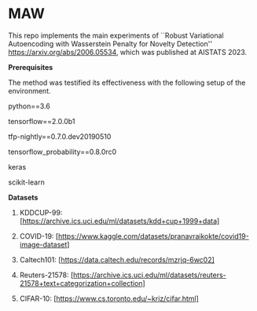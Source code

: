 # MAW
This repo implements the main experiments of ``Robust Variational Autoencoding with Wasserstein Penalty for Novelty Detection'' https://arxiv.org/abs/2006.05534, which was published at AISTATS 2023.

**Prerequisites**


The method was testified its effectiveness with the following setup of the environment.


python==3.6

tensorflow==2.0.0b1

tfp-nightly==0.7.0.dev20190510

tensorflow_probability==0.8.0rc0

keras

scikit-learn


**Datasets**

1. KDDCUP-99: [https://archive.ics.uci.edu/ml/datasets/kdd+cup+1999+data]

2. COVID-19: [https://www.kaggle.com/datasets/pranavraikokte/covid19-image-dataset]

3. Caltech101: [https://data.caltech.edu/records/mzrjq-6wc02]

4. Reuters-21578: [https://archive.ics.uci.edu/ml/datasets/reuters-21578+text+categorization+collection]

5. CIFAR-10: [https://www.cs.toronto.edu/~kriz/cifar.html]

